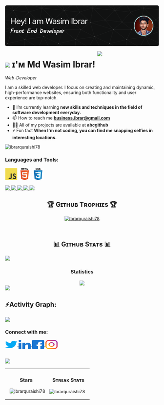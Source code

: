 <!--Banner-->
![MasterHead](github-header-image.png)

<!--Night Owl image-->
<div>
  <img align="right" width="40%" src="https://owlbertsio-resized.s3.amazonaws.com/Popper.psd.full.png">
</div>

<!-- Header section -->
# <img src="https://emojis.slackmojis.com/emojis/images/1531849430/4246/blob-sunglasses.gif?1531849430" width="30"/> ɪ'ᴍ Md Wasim Ibrar! 
*Web-Developer*
<br />


<!-- About me section -->
<p align="left">I am a skilled web developer. I focus on creating and maintaining dynamic, high-performance websites, ensuring both functionality and user experience are top-notch. </p>

- 🌱 I’m currently learning **new skills and techniques in the field of software development everyday.**
- 📫 How to reach me **business.ibrar@gmail.com**
- 👨‍💻 All of my projects are available at **abcgithub**
- ⚡ Fun fact **When I'm not coding, you can find me snapping selfies in interesting locations.**

<!-- Profile views counter -->
<p align="left"> 
  <img src="https://komarev.com/ghpvc/?username=ibrarquraishi78&label=Profile%20views&color=0e75b6&style=flat" alt="ibrarquraishi78" style="padding-right:20px;" /> 
</p>

<!-- Languages and Tools section -->
<h3 align="left">Languages and Tools:</h3>
<p align="left">
  <img src="https://raw.githubusercontent.com/teamedwardforever/Readme-Generator/71f25dd8b98329b168142a6b782a107b75eab178/svg/Skills/Languages/javascript-original.svg" alt="Javascript" width="40" height="40"/>
  <img src="https://raw.githubusercontent.com/teamedwardforever/Readme-Generator/71f25dd8b98329b168142a6b782a107b75eab178/svg/Skills/Frontend/html5-original-wordmark.svg" alt="HTML" width="40" height="40"/>
  <img src="https://raw.githubusercontent.com/teamedwardforever/Readme-Generator/71f25dd8b98329b168142a6b782a107b75eab178/svg/Skills/Frontend/css3-original-wordmark.svg" alt="Css" width="40" height="40"/>
</p>

<!-- Social media links -->
<div> 
  <a href="https://twitter.com/Ibrarquraishi78" target="_blank">
    <img src="https://img.shields.io/badge/Twitter-1DA1F2?style=for-the-badge&logo=twitter&logoColor=white" target="_blank">
  </a>
  <a href="https://www.linkedin.com/in/ibrarquraishi78" target="_blank">
    <img src="https://img.shields.io/badge/LinkedIn-0077B5?style=for-the-badge&logo=linkedin&logoColor=white" target="_blank">
  </a>
  <a href="https://github.com/ibrarquraishi78" target="_blank">
    <img src="https://img.shields.io/badge/GitHub-100000?style=for-the-badge&logo=github&logoColor=white" target="_blank">
  </a>
  <a href="https://instagram.com/ibrarquraishi78" target="_blank">
    <img src="https://img.shields.io/badge/Instagram-E4405F?style=for-the-badge&logo=instagram&logoColor=white" target="_blank">
  </a>
  <a href="mailto:business.ibrar@gmail.com">
    <img src="https://img.shields.io/badge/-Gmail-%23333?style=for-the-badge&logo=gmail&logoColor=white" target="_blank">
  </a>
</div>



<!-- Github trophies -->
<h2 align="center">🏆 Gɪᴛʜᴜʙ Tʀᴏᴘʜɪᴇs 🏆</h2>
<p align="center"> 
  <a href="https://github.com/ryo-ma/github-profile-trophy">
    <img src="https://github-profile-trophy.vercel.app/?username=ibrarquraishi78&theme=radical" alt="ibrarquraishi78" />
  </a> 
</p>
<br />


<!-- GitHub stats section -->
<h2 align="center">📊 Gɪᴛʜᴜʙ Sᴛᴀᴛs 📊</h2>

<table width="100%">
  <tr>
    <td width="50%">

<h3 align="center">Stars</h3>
<p>&nbsp;
  <img align="center" height="180em" src="https://github-readme-stats.vercel.app/api?username=ibrarquraishi78&show_icons=true&locale=en&theme=vision-friendly-dark" alt="ibrarquraishi78" />
</p>
</td>
<td width="50%">
 <h3 align="center"><strong>Sᴛʀᴇᴀᴋ Sᴛᴀᴛs</strong></h3>  
<p>
  <img align="center" src="https://github-readme-streak-stats.herokuapp.com/?user=ibrarquraishi78&theme=vision-friendly-dark" alt="ibrarquraishi78" />
</p>
</td>
</tr>
<!-- Additional GitHub statistics -->
<img src="https://user-images.githubusercontent.com/73097560/115834477-dbab4500-a447-11eb-908a-139a6edaec5c.gif">
<h3 align="center">Statistics</h3>
<div align="center">
  <a href="https://github.com/ibrarquraishi78">
    <img align="center" src="http://github-profile-summary-cards.vercel.app/api/cards/stats?username=ibrarquraishi78&theme=vision_friendly_dark" height="180em" />
  </a>
</div>

<!-- Activity Graph section -->
<img src="https://user-images.githubusercontent.com/73097560/115834477-dbab4500-a447-11eb-908a-139a6edaec5c.gif">
<h2 align="left">⚡Activity Graph:</h2>
<img align="center" src="https://github-readme-activity-graph.vercel.app/graph?username=ibrarquraishi78&theme=high-contrast"/>

<!-- Connect with me section -->
<h3 align="left">Connect with me:</h3>
<p align="left">
  <a href="https://twitter.com/Ibrarquraishi78" target="blank">
    <img align="center" src="https://raw.githubusercontent.com/teamedwardforever/Readme-Generator/71f25dd8b98329b168142a6b782a107b75eab178/svg/Social/twitter.svg" alt="Ibrarquraishi78" height="30" width="40" />
  </a>
  <a href="https://linkedin.com/in/ibrarquraishi78" target="blank">
    <img align="center" src="https://raw.githubusercontent.com/teamedwardforever/Readme-Generator/71f25dd8b98329b168142a6b782a107b75eab178/svg/Social/linked-in-alt.svg" alt="ibrarquraishi78" height="30" width="40" />
  </a>
  <a href="https://fb.com/itsibrarquraishi78" target="blank">
    <img align="center" src="https://raw.githubusercontent.com/teamedwardforever/Readme-Generator/71f25dd8b98329b168142a6b782a107b75eab178/svg/Social/facebook.svg" alt="itsibrarquraishi78" height="30" width="40" />
  </a>
  <a href="https://instagram.com/ibrarquraishi78" target="blank">
    <img align="center" src="https://raw.githubusercontent.com/teamedwardforever/Readme-Generator/71f25dd8b98329b168142a6b782a107b75eab178/svg/Social/instagram.svg" alt="ibrarquraishi78" height="30" width="40" />
  </a>
</p>
<br>

<!-- Footer decoration -->
<img src="https://raw.githubusercontent.com/Trilokia/Trilokia/379277808c61ef204768a61bbc5d25bc7798ccf1/bottom_header.svg" />

